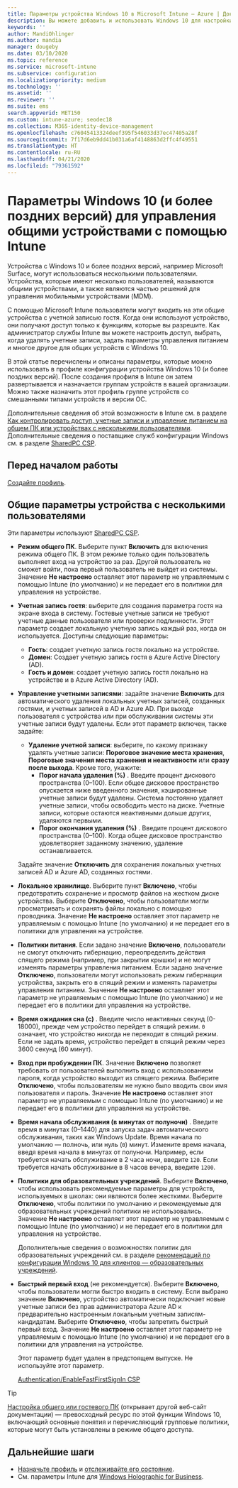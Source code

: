 ```yaml
---
title: Параметры устройства Windows 10 в Microsoft Intune — Azure | Документация Майкрософт
description: Вы можете добавить и использовать Windows 10 для настройки устройств, которые находятся в совместном доступе или используются несколькими пользователями в Microsoft Intune. См. список всех параметров и их функций на устройствах, включая Microsoft Surface. Профиль конфигурации устройства позволяет контролировать учетные записи гостя, управлять учетными записями и удалить неактивные учетные записи, разрешить или запретить сохранение в локальном хранилище, настроить питание и спящий режим, выбрать период обновления и использовать устройства в средах для образовательных учреждений.
keywords: ''
author: MandiOhlinger
ms.author: mandia
manager: dougeby
ms.date: 03/10/2020
ms.topic: reference
ms.service: microsoft-intune
ms.subservice: configuration
ms.localizationpriority: medium
ms.technology: ''
ms.assetid: ''
ms.reviewer: ''
ms.suite: ems
search.appverid: MET150
ms.custom: intune-azure; seodec18
ms.collection: M365-identity-device-management
ms.openlocfilehash: c76045413324deef395f546033d37ec47405a28f
ms.sourcegitcommit: 7f17d6eb9dd41b031a6af4148863d2ffc4f49551
ms.translationtype: HT
ms.contentlocale: ru-RU
ms.lasthandoff: 04/21/2020
ms.locfileid: "79361592"
---
```

# <a name="windows-10-and-later-settings-to-manage-shared-devices-using-intune"></a>Параметры Windows 10 (и более поздних версий) для управления общими устройствами с помощью Intune

Устройства с Windows 10 и более поздних версий, например Microsoft Surface, могут использоваться несколькими пользователями. Устройства, которые имеют несколько пользователей, называются общими устройствами, а также являются частью решений для управления мобильными устройствами (MDM).

С помощью Microsoft Intune пользователи могут входить на эти общие устройства с учетной записью гостя. Когда они используют устройство, они получают доступ только к функциям, которые вы разрешите. Как администратор службы Intune вы можете настроить доступ, выбрать, когда удалять учетные записи, задать параметры управления питанием и многое другое для общих устройств с Windows 10.

В этой статье перечислены и описаны параметры, которые можно использовать в профиле конфигурации устройства Windows 10 (и более поздних версий). После создания профиля в Intune он затем развертывается и назначается группам устройств в вашей организации. Можно также назначить этот профиль группе устройств со смешанными типами устройств и версии ОС.

Дополнительные сведения об этой возможности в Intune см. в разделе [Как контролировать доступ, учетные записи и управление питанием на общем ПК или устройствах с несколькими пользователями](shared-user-device-settings.md). Дополнительные сведения о поставщике служб конфигурации Windows см. в разделе [SharedPC CSP](https://docs.microsoft.com/windows/client-management/mdm/sharedpc-csp).

## <a name="before-your-begin"></a>Перед началом работы

[Создайте профиль](shared-user-device-settings.md).

## <a name="shared-multi-user-device-settings"></a>Общие параметры устройства с несколькими пользователями

Эти параметры используют [SharedPC CSP](https://docs.microsoft.com/windows/client-management/mdm/sharedpc-csp).

- **Режим общего ПК**. Выберите пункт **Включить** для включения режима общего ПК. В этом режиме только один пользователь выполняет вход на устройство за раз. Другой пользователь не сможет войти, пока первый пользователь не выйдет из системы. Значение **Не настроено** оставляет этот параметр не управляемым с помощью Intune (по умолчанию) и не передает его в политики для управления на устройстве.
- **Учетная запись гостя**: выберите для создания параметра гостя на экране входа в систему. Гостевые учетные записи не требуют учетные данные пользователя или проверки подлинности. Этот параметр создает локальную учетную запись каждый раз, когда он используется. Доступны следующие параметры:
  - **Гость**: создает учетную запись гостя локально на устройстве.
  - **Домен**: Создает учетную запись гостя в Azure Active Directory (AD).
  - **Гость и домен**: создает учетную запись гостя локально на устройстве и в Azure Active Directory (AD).
- **Управление учетными записями**: задайте значение **Включить** для автоматического удаления локальных учетных записей, созданных гостями, и учетных записей в AD и Azure AD. При выходе пользователя с устройства или при обслуживании системы эти учетные записи будут удалены. Если этот параметр включен, также задайте:
  - **Удаление учетной записи**: выберите, по какому признаку удалять учетные записи: **Пороговое значение места хранения**, **Пороговые значения места хранения и неактивности** или **сразу после выхода**. Кроме того, укажите:
    - **Порог начала удаления (%)** . Введите процент дискового пространства (0–100). Если общее дисковое пространство опускается ниже введенного значения, кэшированные учетные записи будут удалены. Система постоянно удаляет учетные записи, чтобы освободить место на диске. Учетные записи, которые остаются неактивными дольше других, удаляются первыми.
    - **Порог окончания удаления (%)** . Введите процент дискового пространства (0–100). Когда общее дисковое пространство удовлетворяет заданному значению, удаление останавливается.

  Задайте значение **Отключить** для сохранения локальных учетных записей AD и Azure AD, созданных гостями.

- **Локальное хранилище**. Выберите пункт **Включено**, чтобы предотвратить сохранение и просмотр файлов на жестком диске устройства. Выберите **Отключено**, чтобы пользователи могли просматривать и сохранять файлы локально с помощью проводника. Значение **Не настроено** оставляет этот параметр не управляемым с помощью Intune (по умолчанию) и не передает его в политики для управления на устройстве.
- **Политики питания**. Если задано значение **Включено**, пользователи не смогут отключить гибернацию, переопределить действия спящего режима (например, при закрытии крышки) и не могут изменять параметры управления питанием. Если задано значение **Отключено**, пользователи могут использовать режим гибернации устройства, закрыть его в спящий режим и изменять параметры управления питанием. Значение **Не настроено** оставляет этот параметр не управляемым с помощью Intune (по умолчанию) и не передает его в политики для управления на устройстве.
- **Время ожидания сна (с)** . Введите число неактивных секунд (0-18000), прежде чем устройство перейдет в спящий режим. `0` означает, что устройство никогда не переходит в спящий режим. Если не задать время, устройство перейдет в спящий режим через 3600 секунд (60 минут).
- **Вход при пробуждении ПК**. Значение **Включено** позволяет требовать от пользователей выполнить вход с использованием пароля, когда устройство выходит из спящего режима. Выберите **Отключено**, чтобы пользователям не нужно было вводить свои имя пользователя и пароль. Значение **Не настроено** оставляет этот параметр не управляемым с помощью Intune (по умолчанию) и не передает его в политики для управления на устройстве.
- **Время начала обслуживания (в минутах от полуночи)** . Введите время в минутах (0–1440) для запуска задач автоматического обслуживания, таких как Windows Update. Время начала по умолчанию — полночь, или нуль (`0`) минут. Измените время начала, введя время начала в минутах от полуночи. Например, если требуется начать обслуживание в 2 часа ночи, введите `120`. Если требуется начать обслуживание в 8 часов вечера, введите `1200`.
- **Политики для образовательных учреждений**. Выберите **Включено**, чтобы использовать рекомендуемые параметры для устройств, используемых в школах: они являются более жесткими. Выберите **Отключено**, чтобы политики по умолчанию и рекомендуемые для образовательных учреждений политики не использовались. Значение **Не настроено** оставляет этот параметр не управляемым с помощью Intune (по умолчанию) и не передает его в политики для управления на устройстве.

  Дополнительные сведения о возможностях политик для образовательных учреждений см. в разделе [рекомендаций по конфигурации Windows 10 для клиентов — образовательных учреждений](https://docs.microsoft.com/education/windows/configure-windows-for-education).

- **Быстрый первый вход** (не рекомендуется). Выберите **Включено**, чтобы пользователи могли быстро входить в систему. Если выбрано значение **Включено**, устройство автоматически подключает новые учетные записи без прав администратора Azure AD к предварительно настроенным локальным учетным записям-кандидатам. Выберите **Отключено**, чтобы запретить быстрый первый вход. Значение **Не настроено** оставляет этот параметр не управляемым с помощью Intune (по умолчанию) и не передает его в политики для управления на устройстве.

  Этот параметр будет удален в предстоящем выпуске. Не используйте этот параметр.

  [Authentication/EnableFastFirstSignIn CSP](https://docs.microsoft.com/windows/client-management/mdm/policy-csp-authentication#authentication-enablefastfirstsignin)

> [!TIP]
> [Настройка общего или гостевого ПК](https://docs.microsoft.com/windows/configuration/set-up-shared-or-guest-pc) (открывает другой веб-сайт документации) — превосходный ресурс по этой функции Windows 10, включающий основные понятия и перечисляющий групповые политики, которые могут быть установлены в режиме общего доступа.

## <a name="next-steps"></a>Дальнейшие шаги

- [Назначьте профиль](device-profile-assign.md) и [отслеживайте его состояние](device-profile-monitor.md).
- См. параметры Intune для [Windows Holographic for Business](shared-user-device-settings-windows-holographic.md).
